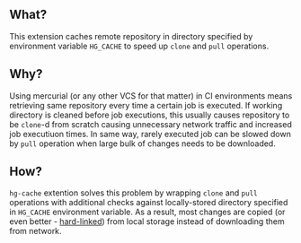 ## What?

This extension caches remote repository in directory specified by environment variable `HG_CACHE` to speed up `clone` and `pull` operations.

## Why?

Using mercurial (or any other VCS for that matter) in CI environments means retrieving same repository every time a certain job is executed. If working directory is cleaned before job executions, this usually causes repository to be `clone`-d from scratch causing unnecessary network traffic and increased job executiuon times. In same way, rarely executed job can be slowed down by `pull` operation when large bulk of changes needs to be downloaded.

## How?

`hg-cache` extention solves this problem by wrapping `clone` and `pull` operations with additional checks against locally-stored directory specified in `HG_CACHE` environment variable. As a result, most changes are copied (or even better - [hard-linked](https://www.mercurial-scm.org/wiki/RelinkExtension)) from local storage instead of downloading them from network.